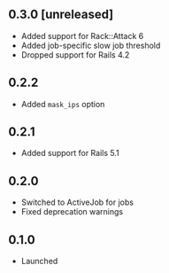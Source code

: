 ## 0.3.0 [unreleased]

- Added support for Rack::Attack 6
- Added job-specific slow job threshold
- Dropped support for Rails 4.2

## 0.2.2

- Added `mask_ips` option

## 0.2.1

- Added support for Rails 5.1

## 0.2.0

- Switched to ActiveJob for jobs
- Fixed deprecation warnings

## 0.1.0

- Launched
